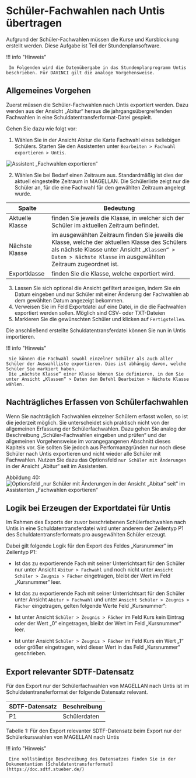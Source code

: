 # Schüler-Fachwahlen nach Untis übertragen

Aufgrund der Schüler-Fachwahlen müssen die Kurse und Kursblockung erstellt werden. Diese Aufgabe ist Teil der Stundenplansoftware.

!!! info "Hinweis"

     Im Folgenden wird die Datenübergabe in das Stundenplanprogramm Untis beschrieben. Für DAVINCI gilt die analoge Vorgehensweise.

## Allgemeines Vorgehen

Zuerst müssen die Schüler-Fachwahlen nach Untis exportiert werden. Dazu werden aus der Ansicht „Abitur“ heraus die jahrgangsübergreifenden Fachwahlen in eine Schuldatentransferformat-Datei gespielt. 

Gehen Sie dazu wie folgt vor:

1. Wählen Sie in der Ansicht Abitur die Karte Fachwahl eines beliebigen Schülers. Starten Sie den Assistenten unter `Bearbeiten > Fachwahl exportieren > Untis`.

![Assistent „Fachwahlen exportieren“](/assets/images/berlin/nach.untis/nach.untis1.png)

2. Wählen Sie bei Bedarf einen Zeitraum aus. Standardmäßig ist dies der aktuell eingestellte Zeitraum in MAGELLAN. Die Schülerliste zeigt nur die Schüler an, für die eine Fachwahl für den gewählten Zeitraum angelegt wurde.

Spalte|Bedeutung
--|--
Aktuelle Klasse| finden Sie jeweils die Klasse, in welcher sich der Schüler im aktuellen Zeitraum befindet.
Nächste Klasse|im ausgewählten Zeitraum finden Sie jeweils die Klasse, welche der aktuellen Klasse des Schülers als nächste Klasse unter Ansicht `„Klassen“ > Daten > Nächste Klasse` im ausgewählten Zeitraum zugeordnet ist.
Exportklasse| finden Sie die Klasse, welche exportiert wird.

3. Lassen Sie sich optional die Ansicht gefiltert anzeigen, indem Sie ein Datum eingeben und nur Schüler mit einer Änderung der Fachwahlen ab dem gewählten Datum angezeigt bekommen. 
4. Verweisen Sie im Feld Exportdatei auf eine Datei, in die die Fachwahlen exportiert werden sollen. Möglich sind CSV- oder TXT-Dateien
5. Markieren Sie die gewünschten Schüler und klicken auf `Fertigstellen`.

Die anschließend erstellte Schuldatentransferdatei können Sie nun in Untis importieren.

!!! info "Hinweis"

     Sie können die Fachwahl sowohl einzelner Schüler als auch aller Schüler der Auswahlliste exportieren. Dies ist abhängig davon, welche Schüler Sie markiert haben.
     Die „nächste Klasse“ einer Klasse können Sie definieren, in dem Sie unter Ansicht „Klassen“ > Daten den Befehl Bearbeiten > Nächste Klasse wählen.

## Nachträgliches Erfassen von Schülerfachwahlen

Wenn Sie nachträglich Fachwahlen einzelner Schülern erfasst wollen, so ist die jederzeit möglich. Sie unterscheidet sich praktisch nicht von der allgemeinen Erfassung der Schülerfachwahlen. Dazu gehen Sie analog der Beschreibung „Schüler-Fachwahlen eingeben und prüfen“ und der allgemeinen Vorgehensweise im vorangegangenen Abschnitt dieses Kapitels vor.
Sie sollten Sie jedoch aus Performanzgründen nur noch diese Schüler nach Untis exportieren und nicht wieder alle Schüler mit Fachwahlen. Nutzen Sie dazu das Optionsfeld `nur Schüler mit Änderungen` in der Ansicht „Abitur“ seit im Assistenten.

Abbildung 40:![ Optionsfeld „nur Schüler mit Änderungen in der Ansicht „Abitur“ seit“ im Assistenten „Fachwahlen exportieren“](/assets/images/berlin/nach.untis/nach.untis2.png)

## Logik bei Erzeugen der Exportdatei für Untis

Im Rahmen des Exports der zuvor beschriebenen Schülerfachwahlen nach Untis in eine Schuldatentransferdatei wird unter anderem der Zeilentyp P1 des Schuldatentransferformats pro ausgewählten Schüler erzeugt.

 Dabei gilt folgende Logik für den Export des Feldes „Kursnummer“ im Zeilentyp P1:

* Ist das zu exportierende Fach mit seiner Unterrichtsart für den Schüler nur unter Ansicht `Abitur > Fachwahl` und noch nicht unter `Ansicht Schüler > Zeugnis > Fächer` eingetragen, bleibt der Wert im Feld „Kursnummer“ leer.

* Ist das zu exportierende Fach mit seiner Unterrichtsart für den Schüler unter Ansicht `Abitur > Fachwahl` und unter `Ansicht Schüler > Zeugnis > Fächer` eingetragen, gelten folgende Werte Feld „Kursnummer“:
* Ist unter Ansicht `Schüler > Zeugnis > Fächer` im Feld Kurs kein Eintrag oder der Wert „0“ eingetragen, bleibt der Wert im Feld „Kursnummer“ leer.
* Ist unter Ansicht `Schüler > Zeugnis > Fächer` im Feld Kurs ein Wert „1“ oder größer eingetragen, wird dieser Wert in das Feld „Kursnummer“ geschrieben.

## Export relevanter SDTF-Datensatz 

Für den Export nur der Schülerfachwahlen von MAGELLAN nach Untis ist im Schuldatentransferformat der folgende Datensatz relevant.

SDTF-Datensatz  |Beschreibung
--|--
P1| Schülerdaten

Tabelle 1: Für den Export relevanter SDTF-Datensatz beim Export nur der Schülerkurswahlen von MAGELLAN nach Untis

!!! info "Hinweis"

     Eine vollständige Beschreibung des Datensatzes finden Sie in der Dokumentantion [Schuldatentransferformat](https://doc.sdtf.stueber.de/)
